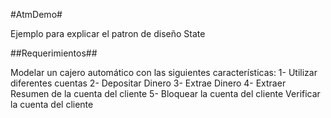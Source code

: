 ﻿#AtmDemo#

Ejemplo para explicar el patron de diseño State

##Requerimientos##


Modelar un cajero automático con las siguientes características:
	1- Utilizar diferentes cuentas
	2- Depositar Dinero
	3- Extrae Dinero
	4- Extraer Resumen de la cuenta del cliente
	5- Bloquear la cuenta del cliente
Verificar la cuenta del cliente